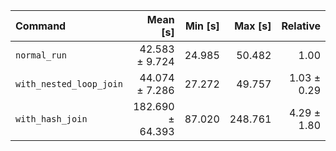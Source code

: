 | Command | Mean [s] | Min [s] | Max [s] | Relative |
|:---|---:|---:|---:|---:|
| `normal_run` | 42.583 ± 9.724 | 24.985 | 50.482 | 1.00 |
| `with_nested_loop_join` | 44.074 ± 7.286 | 27.272 | 49.757 | 1.03 ± 0.29 |
| `with_hash_join` | 182.690 ± 64.393 | 87.020 | 248.761 | 4.29 ± 1.80 |
